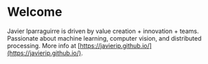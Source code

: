 # Welcome

Javier Iparraguirre is driven by value creation + innovation + teams. Passionate about machine learning, computer vision, and distributed processing. More info at [https://javierip.github.io/](https://javierip.github.io/).
